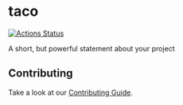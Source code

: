 # taco

[![Actions Status](https://github.com//taco/workflows/CI/badge.svg)](https://github.com//taco/actions)

A short, but powerful statement about your project

## Contributing

Take a look at our [Contributing Guide](CONTRIBUTING.md).
